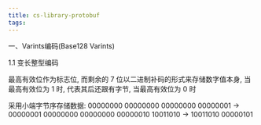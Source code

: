 ```yaml
---
title: cs-library-protobuf
tags:
---
```



一、Varints编码(Base128 Varints)

1.1 变长整型编码

最高有效位作为标志位, 而剩余的 7 位以二进制补码的形式来存储数字值本身, 当最高有效位为 1 时, 代表其后还跟有字节, 当最高有效位为 0 时


采用小端字节序存储数据:
00000000 00000000 00000000 00000001  ->  00000001
00000000 00000000 00000010 10011010  ->  10011010 00000101